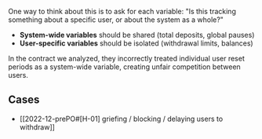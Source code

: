 
One way to think about this is to ask for each variable: "Is this tracking something about a specific user, or about the system as a whole?"

- **System-wide variables** should be shared (total deposits, global pauses)
- **User-specific variables** should be isolated (withdrawal limits, balances)

In the contract we analyzed, they incorrectly treated individual user reset periods as a system-wide variable, creating unfair competition between users.

## Cases

- [[2022-12-prePO#[H-01] griefing / blocking / delaying users to withdraw]]